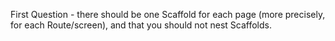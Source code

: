 First Question - there should be one Scaffold for each page (more precisely, for each Route/screen), and that you should not nest Scaffolds.
